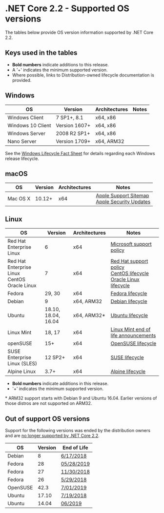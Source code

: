 # .NET Core 2.2 - Supported OS versions

The tables below provide OS version information supported by .NET Core 2.2.

## Keys used in the tables

* **Bold numbers** indicate additions to this release.
* A '+' indicates the minimum supported version.
* Where possible, links to Distribution-owned lifecycle documentation is provided.

## Windows

OS                            | Version                       | Architectures  | Notes
------------------------------|-------------------------------|----------------|-----
Windows Client                | 7 SP1+, 8.1                   | x64, x86       |
Windows 10 Client             | Version 1607+                 | x64, x86       |
Windows Server                | 2008 R2 SP1+                  | x64, x86       |
Nano Server                   | Version 1709+                 | x64, ARM32     |

See the [Windows Lifecycle Fact Sheet](https://support.microsoft.com/help/13853/windows-lifecycle-fact-sheet) for details regarding each Windows release lifecycle.

## macOS

OS                            | Version                       | Architectures  | Notes
------------------------------|-------------------------------|----------------|-----
Mac OS X                      | 10.12+                        | x64            | [Apple Support Sitemap](https://support.apple.com/sitemap) <br> [Apple Security Updates](https://support.apple.com/HT201222)

## Linux

OS                            | Version                       | Architectures  | Notes
------------------------------|-------------------------------|----------------|-----
Red Hat Enterprise Linux      | 6                             | x64            | [Microsoft support policy](https://dotnet.microsoft.com/platform/support/policy/)
Red Hat Enterprise Linux <br> CentOS <br> Oracle Linux | 7    | x64            | [Red Hat support policy](https://access.redhat.com/support/policy/updates/errata/) <br> [CentOS lifecycle](https://wiki.centos.org/FAQ/General#head-fe8a0be91ee3e7dea812e8694491e1dde5b75e6d) <br> [Oracle Linux lifecycle](https://www.oracle.com/a/ocom/docs/elsp-lifetime-069338.pdf)
Fedora                        | 29, 30                        | x64            | [Fedora lifecycle](https://fedoraproject.org/wiki/End_of_life)
Debian                        | 9                             | x64, ARM32     | [Debian lifecycle](https://wiki.debian.org/DebianReleases)
Ubuntu                        | 18.10, 18.04, 16.04           | x64, ARM32\*   | [Ubuntu lifecycle](https://wiki.ubuntu.com/Releases)
Linux Mint                    | 18, 17                        | x64            | [Linux Mint end of life announcements](https://forums.linuxmint.com/search.php?keywords=%22end+of+life%22&terms=all&author=&sc=1&sf=titleonly&sr=posts&sk=t&sd=d&st=0&ch=300&t=0&submit=Search)
openSUSE                      | 15+                         | x64            | [OpenSUSE lifecycle](https://en.opensuse.org/Lifetime)
SUSE Enterprise Linux (SLES)  | 12 SP2+                       | x64            | [SUSE lifecycle](https://www.suse.com/lifecycle/)
Alpine Linux                  | 3.7+                          | x64            | [Alpine lifecycle](https://wiki.alpinelinux.org/wiki/Alpine_Linux:Releases)

* **Bold numbers** indicate additions in this release.
* '+' indicates the minimum supported version.

\* ARM32 support starts with Debian 9 and Ubuntu 16.04. Earlier versions of those distros are not supported on ARM32.

## Out of support OS versions

Support for the following versions was ended by the distribution owners and are [no longer supported by .NET Core 2.2](https://github.com/dotnet/core/blob/main/os-lifecycle-policy.md).

|OS         | Version  | End of Life |
|-----------|----------|-------------|
| Debian    | 8        | [6/17/2018](https://lists.debian.org/debian-security-announce/2018/msg00132.html)
| Fedora    | 28       | [05/28/2019](https://fedoramagazine.org/fedora-28-end-of-life/)   |
| Fedora    | 27       | [11/30/2018](https://fedoramagazine.org/fedora-27-end-of-life/)   |
| Fedora    | 26       | [5/29/2018](https://fedoramagazine.org/fedora-26-end-life/)   |
| OpenSUSE  | 42.3     | [7/01/2019](https://fedoramagazine.org/fedora-26-end-life/)   |
| Ubuntu    | 17.10    | [7/19/2018](https://lists.ubuntu.com/archives/ubuntu-announce/2018-July/000232.html) |
| Ubuntu    | 14.04    | [06/2019](https://wiki.ubuntu.com/Releases)   |
